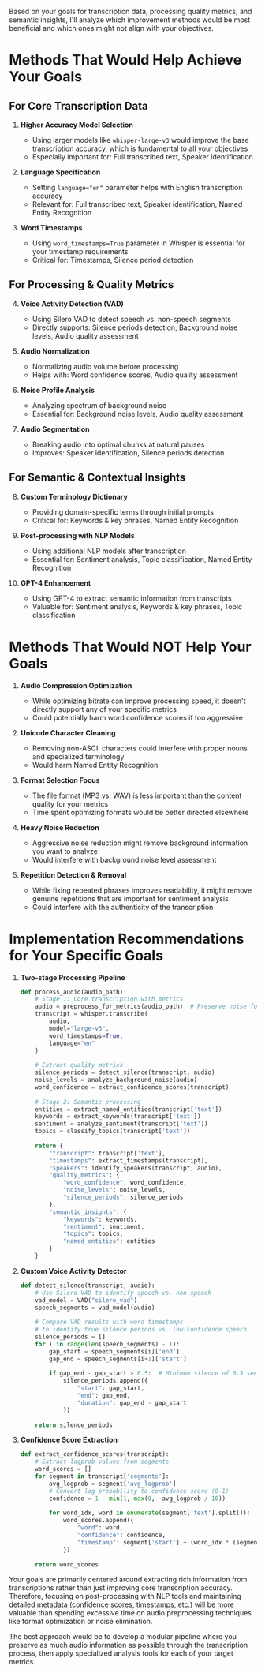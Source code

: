 Based on your goals for transcription data, processing quality metrics, and semantic insights, I'll analyze which improvement methods would be most beneficial and which ones might not align with your objectives.

# Methods That Would Help Achieve Your Goals

## For Core Transcription Data

1. **Higher Accuracy Model Selection**
    
    - Using larger models like `whisper-large-v3` would improve the base transcription accuracy, which is fundamental to all your objectives
    - Especially important for: Full transcribed text, Speaker identification
2. **Language Specification**
    
    - Setting `language="en"` parameter helps with English transcription accuracy
    - Relevant for: Full transcribed text, Speaker identification, Named Entity Recognition
3. **Word Timestamps**
    
    - Using `word_timestamps=True` parameter in Whisper is essential for your timestamp requirements
    - Critical for: Timestamps, Silence period detection

## For Processing & Quality Metrics

4. **Voice Activity Detection (VAD)**
    
    - Using Silero VAD to detect speech vs. non-speech segments
    - Directly supports: Silence periods detection, Background noise levels, Audio quality assessment
5. **Audio Normalization**
    
    - Normalizing audio volume before processing
    - Helps with: Word confidence scores, Audio quality assessment
6. **Noise Profile Analysis**
    
    - Analyzing spectrum of background noise
    - Essential for: Background noise levels, Audio quality assessment
7. **Audio Segmentation**
    
    - Breaking audio into optimal chunks at natural pauses
    - Improves: Speaker identification, Silence periods detection

## For Semantic & Contextual Insights

8. **Custom Terminology Dictionary**
    
    - Providing domain-specific terms through initial prompts
    - Critical for: Keywords & key phrases, Named Entity Recognition
9. **Post-processing with NLP Models**
    
    - Using additional NLP models after transcription
    - Essential for: Sentiment analysis, Topic classification, Named Entity Recognition
10. **GPT-4 Enhancement**
    
    - Using GPT-4 to extract semantic information from transcripts
    - Valuable for: Sentiment analysis, Keywords & key phrases, Topic classification

# Methods That Would NOT Help Your Goals

1. **Audio Compression Optimization**
    
    - While optimizing bitrate can improve processing speed, it doesn't directly support any of your specific metrics
    - Could potentially harm word confidence scores if too aggressive
2. **Unicode Character Cleaning**
    
    - Removing non-ASCII characters could interfere with proper nouns and specialized terminology
    - Would harm Named Entity Recognition
3. **Format Selection Focus**
    
    - The file format (MP3 vs. WAV) is less important than the content quality for your metrics
    - Time spent optimizing formats would be better directed elsewhere
4. **Heavy Noise Reduction**
    
    - Aggressive noise reduction might remove background information you want to analyze
    - Would interfere with background noise level assessment
5. **Repetition Detection & Removal**
    
    - While fixing repeated phrases improves readability, it might remove genuine repetitions that are important for sentiment analysis
    - Could interfere with the authenticity of the transcription

# Implementation Recommendations for Your Specific Goals

1. **Two-stage Processing Pipeline**
    
    ```python
    def process_audio(audio_path):
        # Stage 1: Core transcription with metrics
        audio = preprocess_for_metrics(audio_path)  # Preserve noise for analysis
        transcript = whisper.transcribe(
            audio,
            model="large-v3",
            word_timestamps=True,
            language="en"
        )
        
        # Extract quality metrics
        silence_periods = detect_silence(transcript, audio)
        noise_levels = analyze_background_noise(audio)
        word_confidence = extract_confidence_scores(transcript)
        
        # Stage 2: Semantic processing
        entities = extract_named_entities(transcript['text'])
        keywords = extract_keywords(transcript['text'])
        sentiment = analyze_sentiment(transcript['text'])
        topics = classify_topics(transcript['text'])
        
        return {
            "transcript": transcript['text'],
            "timestamps": extract_timestamps(transcript),
            "speakers": identify_speakers(transcript, audio),
            "quality_metrics": {
                "word_confidence": word_confidence,
                "noise_levels": noise_levels,
                "silence_periods": silence_periods
            },
            "semantic_insights": {
                "keywords": keywords,
                "sentiment": sentiment,
                "topics": topics,
                "named_entities": entities
            }
        }
    ```
    
2. **Custom Voice Activity Detector**
    
    ```python
    def detect_silence(transcript, audio):
        # Use Silero VAD to identify speech vs. non-speech
        vad_model = VAD("silero_vad")
        speech_segments = vad_model(audio)
        
        # Compare VAD results with word timestamps
        # to identify true silence periods vs. low-confidence speech
        silence_periods = []
        for i in range(len(speech_segments) - 1):
            gap_start = speech_segments[i]['end']
            gap_end = speech_segments[i+1]['start']
            
            if gap_end - gap_start > 0.5:  # Minimum silence of 0.5 seconds
                silence_periods.append({
                    "start": gap_start,
                    "end": gap_end,
                    "duration": gap_end - gap_start
                })
        
        return silence_periods
    ```
    
3. **Confidence Score Extraction**
    
    ```python
    def extract_confidence_scores(transcript):
        # Extract logprob values from segments
        word_scores = []
        for segment in transcript['segments']:
            avg_logprob = segment['avg_logprob']
            # Convert log probability to confidence score (0-1)
            confidence = 1 - min(1, max(0, -avg_logprob / 10))
            
            for word_idx, word in enumerate(segment['text'].split()):
                word_scores.append({
                    "word": word,
                    "confidence": confidence,
                    "timestamp": segment['start'] + (word_idx * (segment['end'] - segment['start']) / len(segment['text'].split()))
                })
        
        return word_scores
    ```
    

Your goals are primarily centered around extracting rich information from transcriptions rather than just improving core transcription accuracy. Therefore, focusing on post-processing with NLP tools and maintaining detailed metadata (confidence scores, timestamps, etc.) will be more valuable than spending excessive time on audio preprocessing techniques like format optimization or noise elimination.

The best approach would be to develop a modular pipeline where you preserve as much audio information as possible through the transcription process, then apply specialized analysis tools for each of your target metrics.